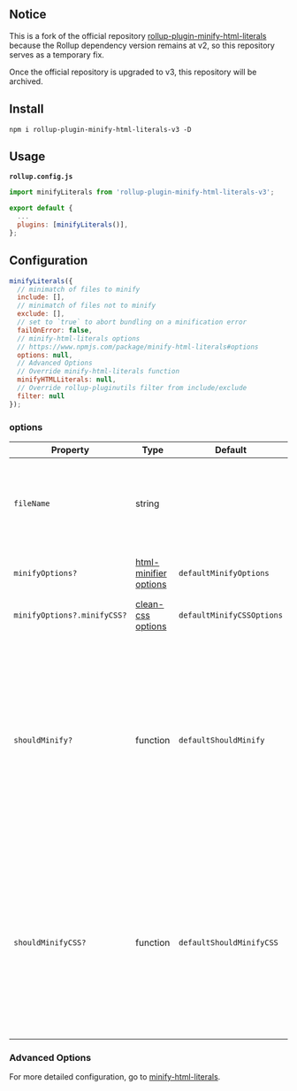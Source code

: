 ## Notice

This is a fork of the official repository [rollup-plugin-minify-html-literals](https://github.com/asyncLiz/rollup-plugin-minify-html-literals) because the Rollup dependency version remains at v2, so this repository serves as a temporary fix.

Once the official repository is upgraded to v3, this repository will be archived.

## Install

```console
npm i rollup-plugin-minify-html-literals-v3 -D
```

## Usage

**`rollup.config.js`**

```js
import minifyLiterals from 'rollup-plugin-minify-html-literals-v3';

export default {
  ...
  plugins: [minifyLiterals()],
};
```

## Configuration

```js
minifyLiterals({
  // minimatch of files to minify
  include: [],
  // minimatch of files not to minify
  exclude: [],
  // set to `true` to abort bundling on a minification error
  failOnError: false,
  // minify-html-literals options
  // https://www.npmjs.com/package/minify-html-literals#options
  options: null,
  // Advanced Options
  // Override minify-html-literals function
  minifyHTMLLiterals: null,
  // Override rollup-pluginutils filter from include/exclude
  filter: null
});
```

### options

| Property                    | Type                                                                                         | Default                   | Description                                                                                                                                                               |
| --------------------------- | -------------------------------------------------------------------------------------------- | ------------------------- | ------------------------------------------------------------------------------------------------------------------------------------------------------------------------- |
| `fileName`                  | string                                                                                       |                           | _Required._ The name of the file, used for syntax parsing and source maps.                                                                                                |
| `minifyOptions?`            | [html-minifier options](https://www.npmjs.com/package/html-minifier#options-quick-reference) | `defaultMinifyOptions`    | Defaults to production-ready minification.                                                                                                                                |
| `minifyOptions?.minifyCSS?` | [clean-css options](https://www.npmjs.com/package/clean-css#constructor-options)             | `defaultMinifyCSSOptions` | Uses clean-css defaults.                                                                                                                                                  |
| `shouldMinify?`             | function                                                                                     | `defaultShouldMinify`     | A function that determines whether or not an HTML template should be minified. Defaults to minify all tagged templates whose tag name contains "html" (case insensitive). |
| `shouldMinifyCSS?`          | function                                                                                     | `defaultShouldMinifyCSS`  | A function that determines whether or not a CSS template should be minified. Defaults to minify all tagged templates whose tag name contains "css" (case insensitive).    |

### Advanced Options

For more detailed configuration, go to [minify-html-literals](https://github.com/asyncLiz/minify-html-literals).
